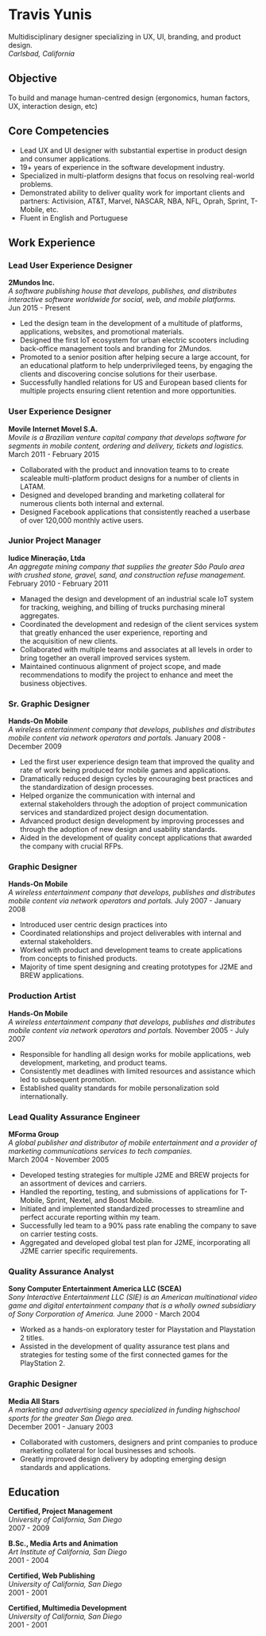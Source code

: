 # Travis Yunis
Multidisciplinary designer specializing in UX, UI, branding, and product design.  
*Carlsbad, California*

## Objective
To build and manage human-centred design (ergonomics, human factors, UX, interaction design, etc) 

## Core Competencies
* Lead UX and UI designer with substantial expertise in product design and consumer applications.
* 19+ years of experience in the software development industry.
* Specialized in multi-platform designs that focus on resolving real-world problems.
* Demonstrated ability to deliver quality work for important clients and partners: Activision, AT&T, Marvel, NASCAR, NBA, NFL, Oprah, Sprint, T-Mobile, etc.
* Fluent in English and Portuguese

## Work Experience
### Lead User Experience Designer
**2Mundos Inc.**  
*A software publishing house that develops, publishes, and distributes interactive software worldwide for social, web, and mobile platforms.*  
Jun 2015 - Present  

* Led the design team in the development of a multitude of platforms, applications, websites, and promotional materials.
* Designed the first IoT ecosystem for urban electric scooters including back-office management tools and branding for 2Mundos.
* Promoted to a senior position after helping secure a large account, for an educational platform to help underprivileged teens, by engaging the clients and discovering concise solutions for their userbase.
* Successfully handled relations for US and European based clients for multiple projects ensuring client retention and more opportunities.  

### User Experience Designer
**Movile Internet Movel S.A.**  
*Movile is a Brazilian venture capital company that develops software for segments in mobile content, ordering and delivery, tickets and logistics.*  
March 2011 - February 2015  

* Collaborated with the product and innovation teams to to create scaleable multi-platform product designs for a number of clients in LATAM.
* Designed and developed branding and marketing collateral for numerous clients both internal and external.
* Designed Facebook applications that consistently reached a userbase of over 120,000 monthly active users.

### Junior Project Manager  
**Iudice Mineração, Ltda**  
*An aggregate mining company that supplies the greater São Paulo area with crushed stone, gravel, sand, and construction refuse management.* 
February 2010 - February 2011  

* Managed the design and development of an industrial scale IoT system for tracking, weighing, and billing of trucks purchasing mineral aggregates. 
* Coordinated the development and redesign of the client services system that greatly enhanced the user experience, reporting and the acquisition of new clients.
* Collaborated with multiple teams and associates at all levels in order to bring together an overall improved services system.
* Maintained continuous alignment of project scope, and made recommendations to modify the project to enhance and meet the business objectives.

### Sr. Graphic Designer
**Hands-On Mobile**  
*A wireless entertainment company that develops, publishes and distributes mobile content via network operators and portals.*
January 2008 - December 2009  

* Led the first user experience design team that improved the quality and rate of work being produced for mobile games and applications.
* Dramatically reduced design cycles by encouraging best practices and the standardization of design processes.
* Helped organize the communication with internal and external stakeholders through the adoption of project communication services and standardized project design documentation.
* Advanced product design development by improving processes and through the adoption of new design and usability standards.
* Aided in the development of quality concept applications that awarded the company with crucial RFPs.

### Graphic Designer
**Hands-On Mobile**  
*A wireless entertainment company that develops, publishes and distributes mobile content via network operators and portals.*
July 2007 - January 2008  
  
* Introduced user centric design practices into 
* Coordinated relationships and project deliverables with internal and external stakeholders.
* Worked with product and development teams to create applications from concepts to finished products.
* Majority of time spent designing and creating prototypes for J2ME and BREW applications.

### Production Artist
**Hands-On Mobile**  
*A wireless entertainment company that develops, publishes and distributes mobile content via network operators and portals.*
November 2005 - July 2007  

* Responsible for handling all design works for mobile applications, web development, marketing, and product teams.
* Consistently met deadlines with limited resources and assistance which led to subsequent promotion.
* Established quality standards for mobile personalization sold internationally.

### Lead Quality Assurance Engineer
**MForma Group**  
*A global publisher and distributor of mobile entertainment and a provider of marketing communications services to tech companies.*  
March 2004 - November 2005  

* Developed testing strategies for multiple J2ME and BREW projects for an assortment of devices and carriers.
* Handled the reporting, testing, and submissions of applications for T-Mobile, Sprint, Nextel, and Boost Mobile.
* Initiated and implemented standardized processes to streamline and perfect accurate reporting within my team.
* Successfully led team to a 90% pass rate enabling the company to save on carrier testing costs.
* Aggregated and developed global test plan for J2ME, incorporating all J2ME carrier specific requirements.

### Quality Assurance Analyst
**Sony Computer Entertainment America LLC (SCEA)**  
*Sony Interactive Entertainment LLC (SIE) is an American multinational video game and digital entertainment company that is a wholly owned subsidiary of Sony Corporation of America.*
June 2000 - March 2004  

* Worked as a hands-on exploratory tester for Playstation and Playstation 2 titles.
* Assisted in the development of quality assurance test plans and strategies for testing some of the first connected games for the PlayStation 2.

### Graphic Designer    
**Media All Stars**  
*A marketing and advertising agency specialized in funding highschool sports for the greater San Diego area.*  
December 2001 - January 2003  

* Collaborated with customers, designers and print companies to produce
marketing collateral for local businesses and schools.
* Greatly improved design delivery by adopting emerging design standards and applications.

## Education

**Certified, Project Management**  
*University of California, San Diego*  
2007 - 2009  

**B.Sc., Media Arts and Animation**  
*Art Institute of California, San Diego*  
2001 - 2004  

**Certified, Web Publishing**  
*University of California, San Diego*  
2001 - 2001  

**Certified, Multimedia Development**  
*University of California, San Diego*  
2001 - 2001  
